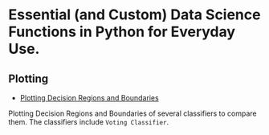 # Essential (and Custom) Data Science Functions in Python for Everyday Use.

## Plotting

- [Plotting Decision Regions and Boundaries](https://github.com/kaymal/data-science-functions-python/blob/master/plot-decision-regions-boundaries.ipynb)

Plotting Decision Regions and Boundaries of several classifiers to compare them. The classifiers include `Voting Classifier`.
